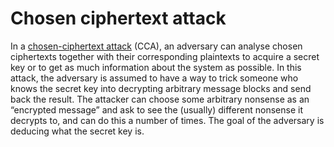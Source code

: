 # Chosen ciphertext attack

In a [chosen-ciphertext attack](https://tymyrddin.github.io/attack-trees/docs/crypto/Chosen-ciphertext-attack.html) 
(CCA), an adversary can analyse chosen ciphertexts together with their corresponding plaintexts to acquire a secret key 
or to get as much information about the system as possible. In this attack, the adversary is assumed to have a way to 
trick someone who knows the secret key into decrypting arbitrary message blocks and send back the result. The attacker 
can choose some arbitrary nonsense as an “encrypted message” and ask to see the (usually) different nonsense it decrypts 
to, and can do this a number of times. The goal of the adversary is deducing what the secret key is.

